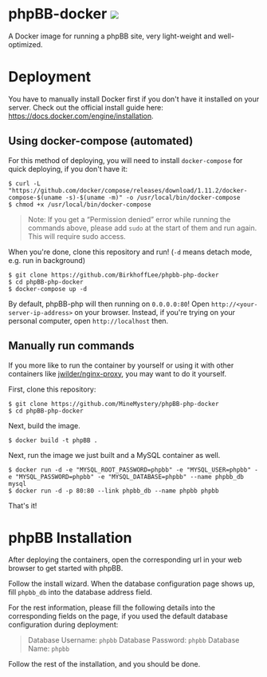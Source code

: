 # phpBB-docker [![](https://images.microbadger.com/badges/image/birkhofflee/phpbb-docker.svg)](https://microbadger.com/images/birkhofflee/phpbb-docker)
A Docker image for running a phpBB site, very light-weight and well-optimized.

# Deployment
You have to manually install Docker first if you don't have it installed on your server. Check out the official install guide here: https://docs.docker.com/engine/installation.

## Using docker-compose (automated)
For this method of deploying, you will need to install `docker-compose` for quick deploying, if you don't have it:
```
$ curl -L "https://github.com/docker/compose/releases/download/1.11.2/docker-compose-$(uname -s)-$(uname -m)" -o /usr/local/bin/docker-compose
$ chmod +x /usr/local/bin/docker-compose
```

> Note: If you get a “Permission denied” error while running the commands above, please add `sudo` at the start of them and run again. This will require sudo access.

When you're done, clone this repository and run! (`-d` means detach mode, e.g. run in background)
```
$ git clone https://github.com/BirkhoffLee/phpbb-php-docker
$ cd phpBB-php-docker
$ docker-compose up -d
```

By default, phpBB-php will then running on `0.0.0.0:80`! Open `http://<your-server-ip-address>` on your browser. Instead, if you're trying on your personal computer, open `http://localhost` then.

## Manually run commands
If you more like to run the container by yourself or using it with other containers like [jwilder/nginx-proxy](https://github.com/jwilder/nginx-proxy), you may want to do it yourself.

First, clone this repository:

```
$ git clone https://github.com/MineMystery/phpBB-php-docker
$ cd phpBB-php-docker
```

Next, build the image.

```
$ docker build -t phpBB .
```

Next, run the image we just built and a MySQL container as well.

```
$ docker run -d -e "MYSQL_ROOT_PASSWORD=phpbb" -e "MYSQL_USER=phpbb" -e "MYSQL_PASSWORD=phpbb" -e "MYSQL_DATABASE=phpbb" --name phpbb_db mysql
$ docker run -d -p 80:80 --link phpbb_db --name phpbb phpbb
```

That's it!

# phpBB Installation
After deploying the containers, open the corresponding url in your web browser to get started with phpBB.

Follow the install wizard. When the database configuration page shows up, fill `phpbb_db` into the database address field.

For the rest information, please fill the following details into the corresponding fields on the page, if you used the default database configuration during deployment:

> Database Username: `phpbb`
  Database Password: `phpbb`
  Database Name: `phpbb`

Follow the rest of the installation, and you should be done.
